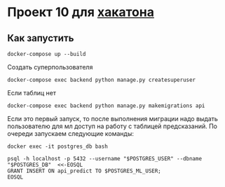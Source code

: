 # Проект 10 для [хакатона](leaders2023.innoagency.ru)
## Как запустить
`docker-compose up --build`

Создать суперпользователя

`docker-compose exec backend python manage.py createsuperuser`

Если таблиц нет

`docker-compose exec backend python manage.py makemigrations api`

Если это первый запуск, то после выполнения миграции надо выдать пользователю для мл доступ на работу с таблицей предсказаний. 
По очереди запускаем следующие команды:

`docker exec -it postgres_db bash`

```
psql -h localhost -p 5432 --username "$POSTGRES_USER" --dbname "$POSTGRES_DB"  <<-EOSQL
GRANT INSERT ON api_predict TO $POSTGRES_ML_USER;
EOSQL
```